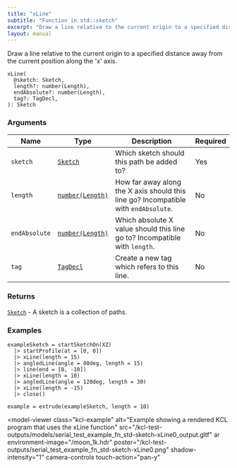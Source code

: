 ```yaml
---
title: "xLine"
subtitle: "Function in std::sketch"
excerpt: "Draw a line relative to the current origin to a specified distance away from the current position along the 'x' axis."
layout: manual
---
```


Draw a line relative to the current origin to a specified distance away from the current position along the 'x' axis.

```kcl
xLine(
  @sketch: Sketch,
  length?: number(Length),
  endAbsolute?: number(Length),
  tag?: TagDecl,
): Sketch
```



### Arguments

| Name | Type | Description | Required |
|----------|------|-------------|----------|
| `sketch` | [`Sketch`](/docs/kcl-std/types/std-types-Sketch) | Which sketch should this path be added to? | Yes |
| `length` | [`number(Length)`](/docs/kcl-std/types/std-types-number) | How far away along the X axis should this line go? Incompatible with `endAbsolute`. | No |
| `endAbsolute` | [`number(Length)`](/docs/kcl-std/types/std-types-number) | Which absolute X value should this line go to? Incompatible with `length`. | No |
| `tag` | [`TagDecl`](/docs/kcl-std/types/std-types-TagDecl) | Create a new tag which refers to this line. | No |

### Returns

[`Sketch`](/docs/kcl-std/types/std-types-Sketch) - A sketch is a collection of paths.


### Examples

```kcl
exampleSketch = startSketchOn(XZ)
  |> startProfile(at = [0, 0])
  |> xLine(length = 15)
  |> angledLine(angle = 80deg, length = 15)
  |> line(end = [8, -10])
  |> xLine(length = 10)
  |> angledLine(angle = 120deg, length = 30)
  |> xLine(length = -15)
  |> close()

example = extrude(exampleSketch, length = 10)

```


<model-viewer
  class="kcl-example"
  alt="Example showing a rendered KCL program that uses the xLine function"
  src="/kcl-test-outputs/models/serial_test_example_fn_std-sketch-xLine0_output.gltf"
  ar
  environment-image="/moon_1k.hdr"
  poster="/kcl-test-outputs/serial_test_example_fn_std-sketch-xLine0.png"
  shadow-intensity="1"
  camera-controls
  touch-action="pan-y"
>
</model-viewer>


